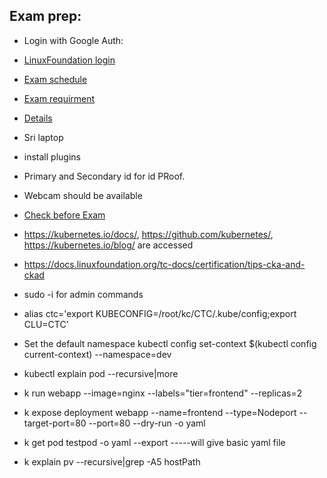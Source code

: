 ## Exam  prep:
- Login with Google Auth:
- [LinuxFoundation login](https://trainingportal.linuxfoundation.org/learn/course/certified-kubernetes-application-developer-ckad/exam/exam)
- [Exam schedule](https://www.examslocal.com/)
- [Exam requirment](https://www.examslocal.com/#)
- [Details](https://www.examslocal.com/ScheduleExam/Payment)
- Sri laptop
- install plugins
- Primary and Secondary id for id PRoof.
- Webcam should be available 
- [Check before Exam](https://trainingportal.linuxfoundation.org/learn/course/certified-kubernetes-application-developer-ckad/exam/exam)

- https://kubernetes.io/docs/, https://github.com/kubernetes/,  https://kubernetes.io/blog/ are accessed
- https://docs.linuxfoundation.org/tc-docs/certification/tips-cka-and-ckad
- sudo -i for admin commands
- alias ctc='export KUBECONFIG=/root/kc/CTC/.kube/config;export CLU=CTC'
- Set the default namespace kubectl config set-context $(kubectl config current-context) --namespace=dev
- kubectl explain pod --recursive|more
- k run webapp --image=nginx --labels="tier=frontend" --replicas=2
- k expose deployment webapp --name=frontend --type=Nodeport --target-port=80 --port=80 --dry-run -o yaml
- k get pod testpod -o yaml --export -----will give basic yaml file
-  k explain pv --recursive|grep -A5 hostPath
